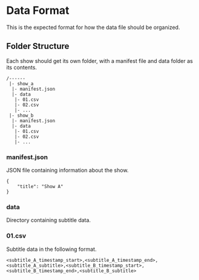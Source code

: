 # Data Format
This is the expected format for how the data file should be organized.

## Folder Structure
Each show should get its own folder, with a manifest file and data folder as its contents.

```
/------
 |- show_a
  |- manifest.json
  |- data
   |- 01.csv
   |- 02.csv
   |- ...
 |- show_b
  |- manifest.json
  |- data
   |- 01.csv
   |- 02.csv
   |- ...
```

### manifest.json
JSON file containing information about the show.
```
{
    "title": "Show A"
}
```

### data
Directory containing subtitle data.

### 01.csv
Subtitle data in the following format.
```
<subtitle_A_timestamp_start>,<subtitle_A_timestamp_end>,<subtitle_A_subtitle>,<subtitle_B_timestamp_start>,<subtitle_B_timestamp_end>,<subtitle_B_subtitle>
```
